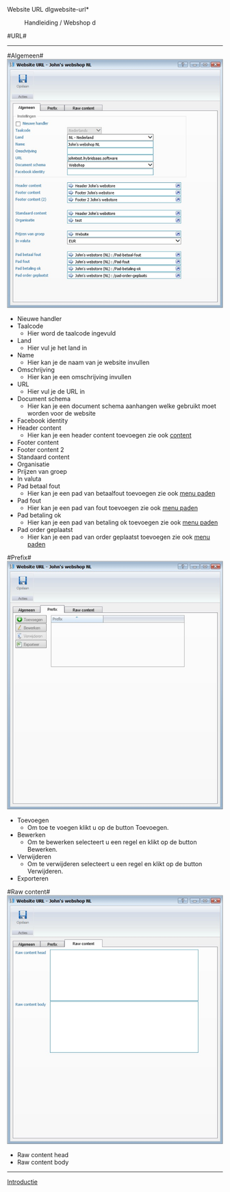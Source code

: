 <properties>
	<page>
		<title>Website URL</title>
		<description>Website URL</description>
		<context>dlgwebsite-url*</context>
	</page>
	<menu>
		<position>Handleiding / Webshop</position>
		<title>URL</title>
		<sort>d</sort>
	</menu>
</properties>

#URL#

----------

#Algemeen#
![](images/url-algemeen.JPg)

- Nieuwe handler
- Taalcode
	- Hier word de taalcode ingevuld
- Land
	- Hier vul je het land in
- Name
	- Hier kan je de naam van je website invullen
- Omschrijving
	- Hier kan je een omschrijving invullen
- URL
	- Hier vul je de URL in
- Document schema
	- Hier kan je een document schema aanhangen welke gebruikt moet worden voor de website
- Facebook identity
- Header content
	- Hier kan je een header content toevoegen zie ook [content](http://hybridsaas.support/pages/handleiding/modules/P-Z/website/content)
- Footer content
- Footer content 2
- Standaard content
- Organisatie
- Prijzen van groep
- In valuta
- Pad betaal fout
	- Hier kan je een pad van betaalfout toevoegen zie ook [menu paden](http://hybridsaas.support/pages/handleiding/modules/P-Z/website/menupaden)
- Pad fout
	- Hier kan je een pad van fout toevoegen zie ook [menu paden](http://hybridsaas.support/pages/handleiding/modules/P-Z/website/menupaden)
- Pad betaling ok
	- Hier kan je een pad van betaling ok toevoegen zie ook [menu paden](http://hybridsaas.support/pages/handleiding/modules/P-Z/website/menupaden)
- Pad order geplaatst
	- Hier kan je een pad van order geplaatst toevoegen zie ook [menu paden](http://hybridsaas.support/pages/handleiding/modules/P-Z/website/menupaden)

#Prefix#
![](images/url-prefix.JPG)

- Toevoegen
	- Om toe te voegen klikt u op de button Toevoegen.
- Bewerken
	- Om te bewerken selecteert u een regel en klikt op de button Bewerken.
- Verwijderen
	- Om te verwijderen selecteert u een regel en klikt op de button Verwijderen.
- Exporteren

#Raw content#
![](images/url-rawcontent.JPG)

- Raw content head
- Raw content body

----------
[Introductie](http://hybridsaas.support/pages/handleiding/modules/P-Z/website/Introductie)